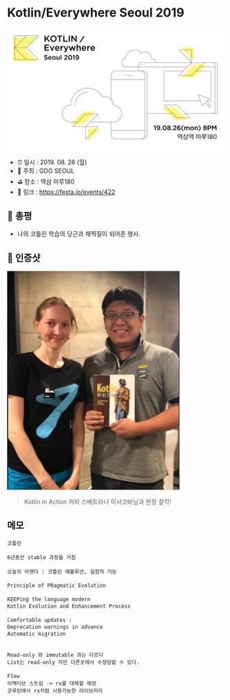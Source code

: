 # Kotlin/Everywhere Seoul 2019

![Kotlin/Everywhere Seoul 2019](image.jpg)

- ⏰ 일시 : 2019. 08. 26 (월)
- 💁 주최 : GDG SEOUL
- ⛳ 장소 : 역삼 마루180
- 🔗 링크 : https://festa.io/events/422

## 👏 총평 

- 나의 코틀린 학습의 당근과 채찍질이 되어준 행사.

## 📸 인증샷

![인증샷](self.jpg)

> Kotlin in Action 저자 스베트라나 이사코바님과 한장 찰칵!

## 메모
```
코틀린

6년동안 stable 과정을 거침

오늘의 아젠다 : 코틀린 에볼루션, 실험적 기능

Principle of PRagmatic Evolution

KEEPing the language modern
Kotlin Evolution and Enhancement Process

Comfortable updates : 
Deprecation warnings in advance
Automatic migration


Read-only 와 immutable 과는 다르다
List는 read-only 지만 다른곳에서 수정당할 수 있다.

Flow
리액티브 스트림 -> rx를 대체할 예정
코루틴에서 rx처럼 사용가능한 라이브러리

```
